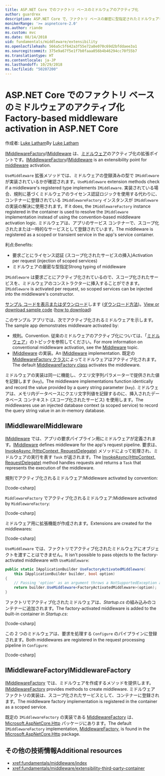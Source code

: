 ```yaml
---
title: ASP.NET Core でのファクトリ ベースのミドルウェアのアクティブ化
author: guardrex
description: ASP.NET Core で、ファクトリ ベースの厳密に型指定されたミドルウェアをアクティブ化する方法を説明します。
monikerRange: '>= aspnetcore-2.0'
ms.author: riande
ms.custom: mvc
ms.date: 08/14/2018
uid: fundamentals/middleware/extensibility
ms.openlocfilehash: 566a5c5f642a3f55e72a8e070c69d2bfddaee3a1
ms.sourcegitcommit: 375e9a67f5e1f7b0faaa056b4b46294cc70f55b7
ms.translationtype: HT
ms.contentlocale: ja-JP
ms.lasthandoff: 10/29/2018
ms.locfileid: "50207200"
---
```

# <a name="factory-based-middleware-activation-in-aspnet-core"></a><span data-ttu-id="43936-103">ASP.NET Core でのファクトリ ベースのミドルウェアのアクティブ化</span><span class="sxs-lookup"><span data-stu-id="43936-103">Factory-based middleware activation in ASP.NET Core</span></span>

<span data-ttu-id="43936-104">作成者: [Luke Latham](https://github.com/guardrex)</span><span class="sxs-lookup"><span data-stu-id="43936-104">By [Luke Latham](https://github.com/guardrex)</span></span>

<span data-ttu-id="43936-105">[IMiddlewareFactory](/dotnet/api/microsoft.aspnetcore.http.imiddlewarefactory)/[IMiddleware](/dotnet/api/microsoft.aspnetcore.http.imiddleware) は、[ミドルウェア](xref:fundamentals/middleware/index)のアクティブ化の拡張ポイントです。</span><span class="sxs-lookup"><span data-stu-id="43936-105">[IMiddlewareFactory](/dotnet/api/microsoft.aspnetcore.http.imiddlewarefactory)/[IMiddleware](/dotnet/api/microsoft.aspnetcore.http.imiddleware) is an extensibility point for [middleware](xref:fundamentals/middleware/index) activation.</span></span>

<span data-ttu-id="43936-106">`UseMiddleware` 拡張メソッドでは、ミドルウェアの登録済みの型で `IMiddleware` が実装されているかが確認されます。</span><span class="sxs-lookup"><span data-stu-id="43936-106">`UseMiddleware` extension methods check if a middleware's registered type implements `IMiddleware`.</span></span> <span data-ttu-id="43936-107">実装されている場合、規則に基づくミドルウェアのライセンス認証ロジックを使用する代わりに、コンテナーに登録されている `IMiddlewareFactory` インスタンスが `IMiddleware` の実装の解決に使用されます。</span><span class="sxs-lookup"><span data-stu-id="43936-107">If it does, the `IMiddlewareFactory` instance registered in the container is used to resolve the `IMiddleware` implementation instead of using the convention-based middleware activation logic.</span></span> <span data-ttu-id="43936-108">ミドルウェアは、アプリのサービス コンテナーで、スコープ化されたまたは一時的なサービスとして登録されています。</span><span class="sxs-lookup"><span data-stu-id="43936-108">The middleware is registered as a scoped or transient service in the app's service container.</span></span>

<span data-ttu-id="43936-109">利点:</span><span class="sxs-lookup"><span data-stu-id="43936-109">Benefits:</span></span>

* <span data-ttu-id="43936-110">要求ごとにライセンス認証 (スコープ化されたサービスの挿入)</span><span class="sxs-lookup"><span data-stu-id="43936-110">Activation per request (injection of scoped services)</span></span>
* <span data-ttu-id="43936-111">ミドルウェアの厳密な型指定</span><span class="sxs-lookup"><span data-stu-id="43936-111">Strong typing of middleware</span></span>

<span data-ttu-id="43936-112">`IMiddleware` は要求ごとにアクティブ化されているので、スコープ化されたサービスを、ミドルウェアのコンストラクターに挿入することができます。</span><span class="sxs-lookup"><span data-stu-id="43936-112">`IMiddleware` is activated per request, so scoped services can be injected into the middleware's constructor.</span></span>

<span data-ttu-id="43936-113">[サンプル コードを表示またはダウンロード](https://github.com/aspnet/Docs/tree/master/aspnetcore/fundamentals/middleware/extensibility/sample)します ([ダウンロード方法](xref:index#how-to-download-a-sample))。</span><span class="sxs-lookup"><span data-stu-id="43936-113">[View or download sample code](https://github.com/aspnet/Docs/tree/master/aspnetcore/fundamentals/middleware/extensibility/sample) ([how to download](xref:index#how-to-download-a-sample))</span></span>

<span data-ttu-id="43936-114">このサンプル アプリでは、次でアクティブ化されるミドルウェアを示します。</span><span class="sxs-lookup"><span data-stu-id="43936-114">The sample app demonstrates middleware activated by:</span></span>

* <span data-ttu-id="43936-115">規則。</span><span class="sxs-lookup"><span data-stu-id="43936-115">Convention.</span></span> <span data-ttu-id="43936-116">従来のミドルウェアのアクティブ化については、「[ミドルウェア](xref:fundamentals/middleware/index)」のトピックを参照してください。</span><span class="sxs-lookup"><span data-stu-id="43936-116">For more information on conventional middleware activation, see the [Middleware](xref:fundamentals/middleware/index) topic.</span></span>
* <span data-ttu-id="43936-117">[IMiddleware](/dotnet/api/microsoft.aspnetcore.http.imiddleware) の実装。</span><span class="sxs-lookup"><span data-stu-id="43936-117">An [IMiddleware](/dotnet/api/microsoft.aspnetcore.http.imiddleware) implementation.</span></span> <span data-ttu-id="43936-118">既定の [MiddlewareFactory クラス](/dotnet/api/microsoft.aspnetcore.http.middlewarefactory)によってミドルウェアはアクティブ化されます。</span><span class="sxs-lookup"><span data-stu-id="43936-118">The default [MiddlewareFactory class](/dotnet/api/microsoft.aspnetcore.http.middlewarefactory) activates the middleware.</span></span>

<span data-ttu-id="43936-119">ミドルウェアの実装は同一に機能し、クエリ文字列パラメーターで提供された値を記録します (`key`)。</span><span class="sxs-lookup"><span data-stu-id="43936-119">The middleware implementations function identically and record the value provided by a query string parameter (`key`).</span></span> <span data-ttu-id="43936-120">ミドルウェアは、メモリ内データベースにクエリ文字列値を記録するのに、挿入されたデータベース コンテキスト (スコープ化されたサービス) を使用します。</span><span class="sxs-lookup"><span data-stu-id="43936-120">The middlewares use an injected database context (a scoped service) to record the query string value in an in-memory database.</span></span>

## <a name="imiddleware"></a><span data-ttu-id="43936-121">IMiddleware</span><span class="sxs-lookup"><span data-stu-id="43936-121">IMiddleware</span></span>

<span data-ttu-id="43936-122">[IMiddleware](/dotnet/api/microsoft.aspnetcore.http.imiddleware) では、アプリの要求パイプライン用にミドルウェアが定義されます。</span><span class="sxs-lookup"><span data-stu-id="43936-122">[IMiddleware](/dotnet/api/microsoft.aspnetcore.http.imiddleware) defines middleware for the app's request pipeline.</span></span> <span data-ttu-id="43936-123">要求は、[InvokeAsync (HttpContext, RequestDelegate)](/dotnet/api/microsoft.aspnetcore.http.imiddleware.invokeasync#Microsoft_AspNetCore_Http_IMiddleware_InvokeAsync_Microsoft_AspNetCore_Http_HttpContext_Microsoft_AspNetCore_Http_RequestDelegate_) メソッドによって処理され、ミドルウェアの実行を表す `Task` が返されます。</span><span class="sxs-lookup"><span data-stu-id="43936-123">The [InvokeAsync(HttpContext, RequestDelegate)](/dotnet/api/microsoft.aspnetcore.http.imiddleware.invokeasync#Microsoft_AspNetCore_Http_IMiddleware_InvokeAsync_Microsoft_AspNetCore_Http_HttpContext_Microsoft_AspNetCore_Http_RequestDelegate_) method handles requests and returns a `Task` that represents the execution of the middleware.</span></span>

<span data-ttu-id="43936-124">規則でアクティブ化されるミドルウェア:</span><span class="sxs-lookup"><span data-stu-id="43936-124">Middleware activated by convention:</span></span>

[!code-csharp[](extensibility/sample/Middleware/ConventionalMiddleware.cs?name=snippet1)]

<span data-ttu-id="43936-125">`MiddlewareFactory` でアクティブ化されるミドルウェア:</span><span class="sxs-lookup"><span data-stu-id="43936-125">Middleware activated by `MiddlewareFactory`:</span></span>

[!code-csharp[](extensibility/sample/Middleware/FactoryActivatedMiddleware.cs?name=snippet1)]

<span data-ttu-id="43936-126">ミドルウェア用に拡張機能が作成されます。</span><span class="sxs-lookup"><span data-stu-id="43936-126">Extensions are created for the middlewares:</span></span>

[!code-csharp[](extensibility/sample/Middleware/MiddlewareExtensions.cs?name=snippet1)]

<span data-ttu-id="43936-127">`UseMiddleware` では、ファクトリでアクティブ化されたミドルウェアにオブジェクトを渡すことはできません。</span><span class="sxs-lookup"><span data-stu-id="43936-127">It isn't possible to pass objects to the factory-activated middleware with `UseMiddleware`:</span></span>

```csharp
public static IApplicationBuilder UseFactoryActivatedMiddleware(
    this IApplicationBuilder builder, bool option)
{
    // Passing 'option' as an argument throws a NotSupportedException at runtime.
    return builder.UseMiddleware<FactoryActivatedMiddleware>(option);
}
```

<span data-ttu-id="43936-128">ファクトリでアクティブ化されたミドルウェアは、*Startup.cs* の組み込みのコンテナーに追加されます。</span><span class="sxs-lookup"><span data-stu-id="43936-128">The factory-activated middleware is added to the built-in container in *Startup.cs*:</span></span>

[!code-csharp[](extensibility/sample/Startup.cs?name=snippet1&highlight=12)]

<span data-ttu-id="43936-129">この 2 つのミドルウェアは、要求を処理する `Configure` のパイプラインに登録されます。</span><span class="sxs-lookup"><span data-stu-id="43936-129">Both middlewares are registered in the request processing pipeline in `Configure`:</span></span>

[!code-csharp[](extensibility/sample/Startup.cs?name=snippet2&highlight=14-15)]

## <a name="imiddlewarefactory"></a><span data-ttu-id="43936-130">IMiddlewareFactory</span><span class="sxs-lookup"><span data-stu-id="43936-130">IMiddlewareFactory</span></span>

<span data-ttu-id="43936-131">[IMiddlewareFactory](/dotnet/api/microsoft.aspnetcore.http.imiddlewarefactory) では、ミドルウェアを作成するメソッドを提供します。</span><span class="sxs-lookup"><span data-stu-id="43936-131">[IMiddlewareFactory](/dotnet/api/microsoft.aspnetcore.http.imiddlewarefactory) provides methods to create middleware.</span></span> <span data-ttu-id="43936-132">ミドルウェア ファクトリの実装は、スコープ化されたサービスとして、コンテナーに登録されます。</span><span class="sxs-lookup"><span data-stu-id="43936-132">The middleware factory implementation is registered in the container as a scoped service.</span></span>

<span data-ttu-id="43936-133">既定の `IMiddlewareFactory` の実装である [MiddlewareFactory](/dotnet/api/microsoft.aspnetcore.http.middlewarefactory) は、[Microsoft.AspNetCore.Http](https://www.nuget.org/packages/Microsoft.AspNetCore.Http/) パッケージにあります。</span><span class="sxs-lookup"><span data-stu-id="43936-133">The default `IMiddlewareFactory` implementation, [MiddlewareFactory](/dotnet/api/microsoft.aspnetcore.http.middlewarefactory), is found in the [Microsoft.AspNetCore.Http](https://www.nuget.org/packages/Microsoft.AspNetCore.Http/) package.</span></span>

## <a name="additional-resources"></a><span data-ttu-id="43936-134">その他の技術情報</span><span class="sxs-lookup"><span data-stu-id="43936-134">Additional resources</span></span>

* <xref:fundamentals/middleware/index>
* <xref:fundamentals/middleware/extensibility-third-party-container>
